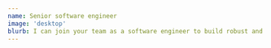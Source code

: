 ```yaml
---
name: Senior software engineer
image: 'desktop'
blurb: I can join your team as a software engineer to build robust and maintainable software. I've focused my technical watch for several years on everything that helps to ship a feature from the front through the back to the production.
---
```

